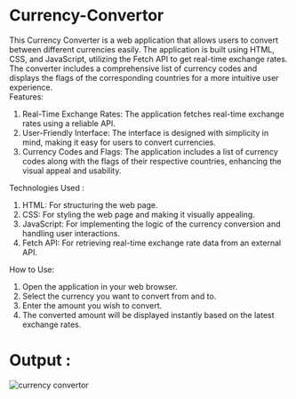 # Currency-Convertor
This Currency Converter is a web application that allows users to convert between different currencies easily. The application is built using HTML, CSS, and JavaScript, utilizing the Fetch API to get real-time exchange rates. The converter includes a comprehensive list of currency codes and displays the flags of the corresponding countries for a more intuitive user experience.
<br>
Features:
1) Real-Time Exchange Rates: The application fetches real-time exchange rates using a reliable API.
2) User-Friendly Interface: The interface is designed with simplicity in mind, making it easy for users to convert currencies.
3) Currency Codes and Flags: The application includes a list of currency codes along with the flags of their respective countries, enhancing the visual appeal and usability.

Technologies Used :
1) HTML: For structuring the web page.
2) CSS: For styling the web page and making it visually appealing.
3) JavaScript: For implementing the logic of the currency conversion and handling user interactions.
4) Fetch API: For retrieving real-time exchange rate data from an external API.

How to Use:
1) Open the application in your web browser.
2) Select the currency you want to convert from and to.
3) Enter the amount you wish to convert.
4) The converted amount will be displayed instantly based on the latest exchange rates.

# Output :

![currency convertor](https://github.com/tushar75083/Currency-Convertor/assets/131577595/cd1bba70-d0dd-48c7-8dba-659803dfc029)
